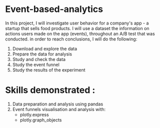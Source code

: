# Event-based-analytics
In this project, I will investigate user behavior for a company's app - a startup that sells food products. I will use a dataset the information on actions users made on the app (events), throughout an A/B test that was conducted.
in order to reach conclusions, I will do the following:
1. Download and explore the data
2. Prepare the data for analysis
3. Study and check the data
4. Study the event funnel
5. Study the results of the experiment

# Skills demonstrated :
1. Data preparation and analysis using pandas 
2. Event funnels visualisation and analysis with:
   - plotly.express
   - plotly.graph_objects
